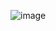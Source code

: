 ![image](https://user-images.githubusercontent.com/64565005/171325261-62ea455d-2bf4-40d4-b508-0a823a71d364.png)
